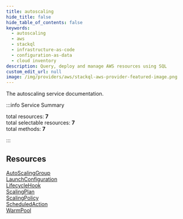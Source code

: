```yaml
---
title: autoscaling
hide_title: false
hide_table_of_contents: false
keywords:
  - autoscaling
  - aws
  - stackql
  - infrastructure-as-code
  - configuration-as-data
  - cloud inventory
description: Query, deploy and manage AWS resources using SQL
custom_edit_url: null
image: /img/providers/aws/stackql-aws-provider-featured-image.png
---
```


The autoscaling service documentation.

:::info Service Summary

<div class="row">
<div class="providerDocColumn">
<span>total resources:&nbsp;<b>7</b></span><br />
<span>total selectable resources:&nbsp;<b>7</b></span><br />
<span>total methods:&nbsp;<b>7</b></span><br />
</div>
</div>

:::

## Resources
<div class="row">
<div class="providerDocColumn">
<a href="/providers/aws/autoscaling/AutoScalingGroup/">AutoScalingGroup</a><br />
<a href="/providers/aws/autoscaling/LaunchConfiguration/">LaunchConfiguration</a><br />
<a href="/providers/aws/autoscaling/LifecycleHook/">LifecycleHook</a><br />
<a href="/providers/aws/autoscaling/ScalingPlan/">ScalingPlan</a>
</div>
<div class="providerDocColumn">
<a href="/providers/aws/autoscaling/ScalingPolicy/">ScalingPolicy</a><br />
<a href="/providers/aws/autoscaling/ScheduledAction/">ScheduledAction</a><br />
<a href="/providers/aws/autoscaling/WarmPool/">WarmPool</a>
</div>
</div>
